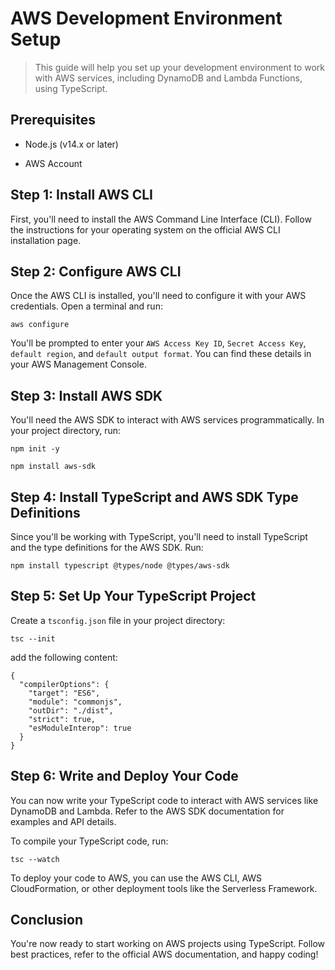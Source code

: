 # AWS Development Environment Setup

> This guide will help you set up your development environment to work with AWS services, including DynamoDB and Lambda Functions, using TypeScript.

## Prerequisites

* Node.js (v14.x or later)

* AWS Account

## Step 1: Install AWS CLI

First, you'll need to install the AWS Command Line Interface (CLI). Follow the instructions for your operating system on the official AWS CLI installation page.

## Step 2: Configure AWS CLI

Once the AWS CLI is installed, you'll need to configure it with your AWS credentials. Open a terminal and run:

```
aws configure
```

You'll be prompted to enter your `AWS Access Key ID`, `Secret Access Key`, `default region`, and `default output format`. You can find these details in your AWS Management Console.

## Step 3: Install AWS SDK

You'll need the AWS SDK to interact with AWS services programmatically. In your project directory, run:

```
npm init -y
```

```
npm install aws-sdk
```

## Step 4: Install TypeScript and AWS SDK Type Definitions

Since you'll be working with TypeScript, you'll need to install TypeScript and the type definitions for the AWS SDK. Run:


```
npm install typescript @types/node @types/aws-sdk
```

## Step 5: Set Up Your TypeScript Project

Create a `tsconfig.json` file in your project directory: 

```
tsc --init
```

add the following content:

```
{
  "compilerOptions": {
    "target": "ES6",
    "module": "commonjs",
    "outDir": "./dist",
    "strict": true,
    "esModuleInterop": true
  }
}
```

## Step 6: Write and Deploy Your Code

You can now write your TypeScript code to interact with AWS services like DynamoDB and Lambda. Refer to the AWS SDK documentation for examples and API details.

To compile your TypeScript code, run:

```
tsc --watch
```

To deploy your code to AWS, you can use the AWS CLI, AWS CloudFormation, or other deployment tools like the Serverless Framework.

## Conclusion

You're now ready to start working on AWS projects using TypeScript. Follow best practices, refer to the official AWS documentation, and happy coding!

